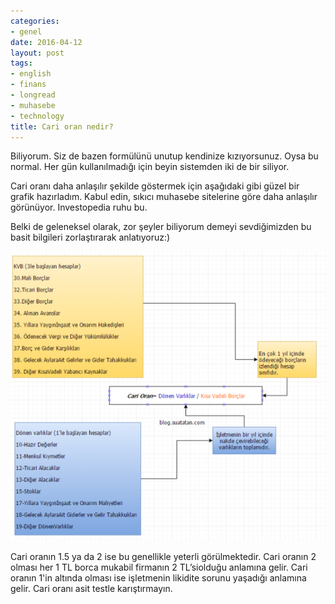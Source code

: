```yaml
---
categories:
- genel
date: 2016-04-12
layout: post
tags:
- english
- finans
- longread
- muhasebe
- technology
title: Cari oran nedir?
---
```


Biliyorum. Siz de bazen formülünü unutup kendinize kızıyorsunuz. Oysa bu normal. Her gün kullanılmadığı için beyin sistemden iki de bir siliyor.

Cari oranı daha anlaşılır şekilde göstermek için aşağıdaki gibi güzel bir grafik hazırladım. Kabul edin, sıkıcı muhasebe sitelerine göre daha anlaşılır görünüyor. Investopedia ruhu bu.

Belki de geleneksel olarak, zor şeyler biliyorum demeyi sevdiğimizden bu basit bilgileri zorlaştırarak anlatıyoruz:)

![](/images/tumblr_inline_o5id5fiYX41r4exmc_540.png)

Cari oranın 1.5 ya da 2 ise bu genellikle yeterli görülmektedir. Cari oranın 2 olması her 1 TL borca mukabil firmanın 2 TL’siolduğu anlamına gelir. Cari oranın 1'in altında olması ise işletmenin likidite sorunu yaşadığı anlamına gelir. Cari oranı asit testle karıştırmayın.
